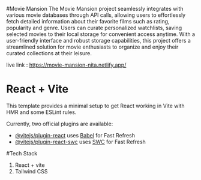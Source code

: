 #Movie Mansion
The Movie Mansion project seamlessly integrates with various movie databases through API calls, allowing users to effortlessly fetch detailed information about their favorite films such as rating, popularity and genre. Users can curate personalized watchlists, saving selected movies to their local storage for convenient access anytime. With a user-friendly interface and robust storage capabilities, this project offers a streamlined solution for movie enthusiasts to organize and enjoy their curated collections at their leisure.

live link : https://movie-mansion-nita.netlify.app/

# React + Vite

This template provides a minimal setup to get React working in Vite with HMR and some ESLint rules.

Currently, two official plugins are available:

- [@vitejs/plugin-react](https://github.com/vitejs/vite-plugin-react/blob/main/packages/plugin-react/README.md) uses [Babel](https://babeljs.io/) for Fast Refresh
- [@vitejs/plugin-react-swc](https://github.com/vitejs/vite-plugin-react-swc) uses [SWC](https://swc.rs/) for Fast Refresh

#Tech Stack
1. React + vite
2. Tailwind CSS
